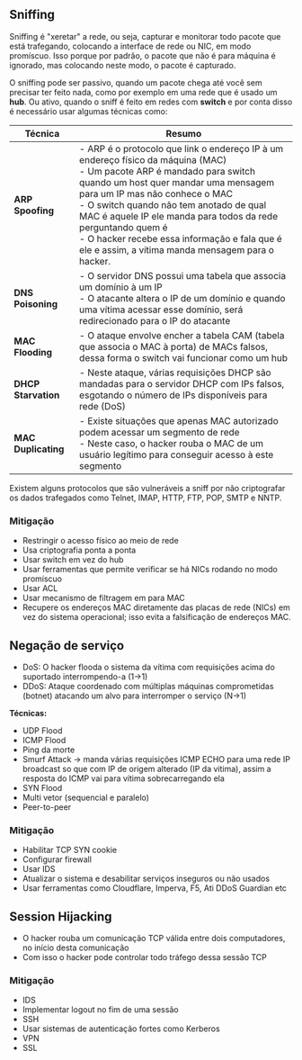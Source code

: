 
## Sniffing

Sniffing é "xeretar" a rede, ou seja, capturar e monitorar todo pacote que está trafegando, colocando a interface de rede ou NIC, em modo promíscuo. Isso porque por padrão, o pacote que não é para máquina é ignorado, mas colocando neste modo, o pacote é capturado.

O sniffing pode ser passivo, quando um pacote chega até você sem precisar ter feito nada, como por exemplo em uma rede que é usado um **hub**. Ou ativo, quando o sniff é feito em redes com **switch** e por conta disso é necessário usar algumas técnicas como:

| Técnica | Resumo |
| ---- | ---- |
| **ARP Spoofing** | - ARP é o protocolo que link o endereço IP à um endereço físico da máquina (MAC)<br>- Um pacote ARP é mandado para switch quando um host quer mandar uma mensagem para um IP mas não conhece o MAC<br>- O switch quando não tem anotado de qual MAC é aquele IP ele manda para todos da rede perguntando quem é<br>- O hacker recebe essa informação e fala que é ele e assim, a vítima manda mensagem para o hacker. |
| **DNS Poisoning** | - O servidor DNS possui uma tabela que associa um domínio à um IP<br>- O atacante altera o IP de um domínio e quando uma vítima acessar esse domínio, será redirecionado para o IP do atacante |
| **MAC Flooding** | - O ataque envolve encher a tabela CAM (tabela que associa o MAC à porta) de MACs falsos, dessa forma o switch vai funcionar como um hub |
| **DHCP Starvation** | - Neste ataque, várias requisições DHCP são mandadas para o servidor DHCP com IPs falsos, esgotando o número de IPs disponíveis para rede (DoS) |
| **MAC Duplicating** | - Existe situações que apenas MAC autorizado podem acessar um segmento de rede<br>- Neste caso, o hacker rouba o MAC de um usuário legítimo para conseguir acesso à este segmento |

Existem alguns protocolos que são vulneráveis a sniff por não criptografar os dados trafegados como Telnet, IMAP, HTTP, FTP, POP, SMTP e NNTP.

### Mitigação

- Restringir o acesso físico ao meio de rede
- Usa criptografia ponta a ponta
- Usar switch em vez do hub
- Usar ferramentas que permite verificar se há NICs rodando no modo promíscuo
- Usar ACL
- Usar mecanismo de filtragem em para MAC
- Recupere os endereços MAC diretamente das placas de rede (NICs) em vez do sistema operacional; isso evita a falsificação de endereços MAC.

## Negação de serviço

- DoS: O hacker flooda o sistema da vítima com requisições acima do suportado interrompendo-a (1->1)
- DDoS: Ataque coordenado com múltiplas máquinas comprometidas (botnet) atacando um alvo para interromper o serviço (N->1)

**Técnicas:**
- UDP Flood
- ICMP Flood
- Ping da morte
- Smurf Attack -> manda várias requisições ICMP ECHO para uma rede IP broadcast so que com IP de origem alterado (IP da vitima), assim a resposta do ICMP vai para vítima sobrecarregando ela
- SYN Flood
- Multi vetor (sequencial e paralelo)
- Peer-to-peer

### Mitigação

- Habilitar TCP SYN cookie
- Configurar firewall
- Usar IDS
- Atualizar o sistema e desabilitar serviços inseguros ou não usados
- Usar ferramentas como Cloudflare, Imperva, F5, Ati DDoS Guardian etc

## Session Hijacking

- O hacker rouba um comunicação TCP válida entre dois computadores, no início desta comunicação
- Com isso o hacker pode controlar todo tráfego dessa sessão TCP

### Mitigação

- IDS
- Implementar logout no fim de uma sessão
- SSH
- Usar sistemas de autenticação fortes como Kerberos
- VPN
- SSL
